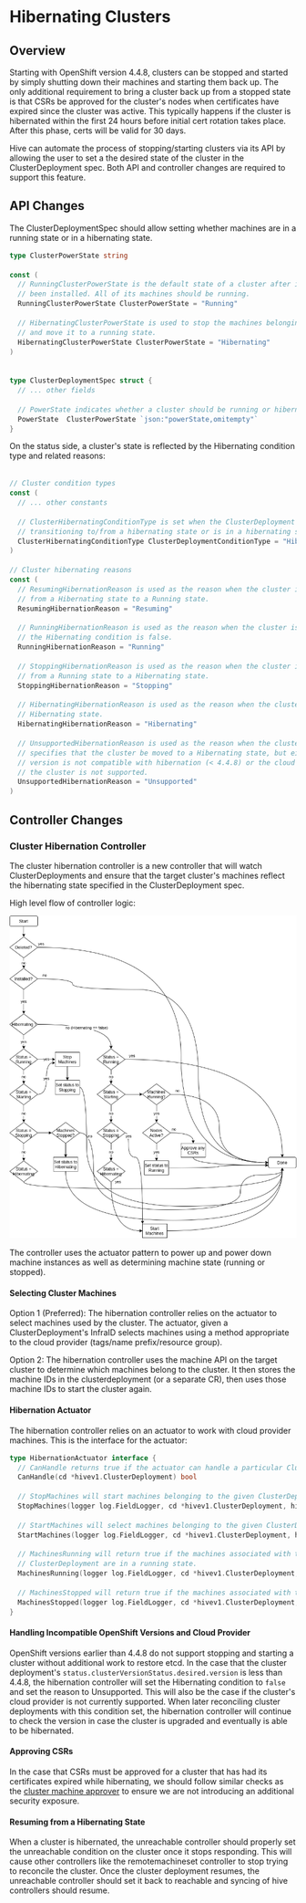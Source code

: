 # Hibernating Clusters

## Overview

Starting with OpenShift version 4.4.8, clusters can be stopped and started by simply shutting
down their machines and starting them back up. The only additional requirement to bring a cluster
back up from a stopped state is that CSRs be approved for the cluster's nodes when certificates
have expired since the cluster was active. This typically happens if the cluster is hibernated
within the first 24 hours before initial cert rotation takes place. After this phase, certs will
be valid for 30 days.

Hive can automate the process of stopping/starting clusters via its API by allowing the user to
set a the desired state of the cluster in the ClusterDeployment spec. Both API and controller
changes are required to support this feature.

## API Changes

The ClusterDeploymentSpec should allow setting whether machines are in a running state or in
a hibernating state.

```go
type ClusterPowerState string

const (
  // RunningClusterPowerState is the default state of a cluster after it has
  // been installed. All of its machines should be running.
  RunningClusterPowerState ClusterPowerState = "Running"

  // HibernatingClusterPowerState is used to stop the machines belonging to a cluster
  // and move it to a running state.
  HibernatingClusterPowerState ClusterPowerState = "Hibernating"
)


type ClusterDeploymentSpec struct {
  // ... other fields

  // PowerState indicates whether a cluster should be running or hibernating.
  PowerState  ClusterPowerState `json:"powerState,omitempty"`
}
```

On the status side, a cluster's state is reflected by the Hibernating condition type
and related reasons:

```go

// Cluster condition types
const (
  // ... other constants

  // ClusterHibernatingConditionType is set when the ClusterDeployment is either
  // transitioning to/from a hibernating state or is in a hibernating state.
  ClusterHibernatingConditionType ClusterDeploymentConditionType = "Hibernating"
)

// Cluster hibernating reasons
const (
  // ResumingHibernationReason is used as the reason when the cluster is transitioning
  // from a Hibernating state to a Running state.
  ResumingHibernationReason = "Resuming"

  // RunningHibernationReason is used as the reason when the cluster is running and
  // the Hibernating condition is false.
  RunningHibernationReason = "Running"

  // StoppingHibernationReason is used as the reason when the cluster is transitioning
  // from a Running state to a Hibernating state.
  StoppingHibernationReason = "Stopping"

  // HibernatingHibernationReason is used as the reason when the cluster is in a
  // Hibernating state.
  HibernatingHibernationReason = "Hibernating"

  // UnsupportedHibernationReason is used as the reason when the cluster spec
  // specifies that the cluster be moved to a Hibernating state, but either the cluster
  // version is not compatible with hibernation (< 4.4.8) or the cloud provider of
  // the cluster is not supported.
  UnsupportedHibernationReason = "Unsupported"
)
```

## Controller Changes

### Cluster Hibernation Controller
The cluster hibernation controller is a new controller that will watch ClusterDeployments and ensure that the target cluster's
machines reflect the hibernating state specified in the ClusterDeployment spec.

High level flow of controller logic:

![hibernation_controller](hibernation_controller.png)

The controller uses the actuator pattern to power up and power down machine instances as well as determining
machine state (running or stopped).

#### Selecting Cluster Machines

Option 1 (Preferred):
The hibernation controller relies on the actuator to select machines used by the cluster.
The actuator, given a ClusterDeployment's InfraID selects machines using a method appropriate to the cloud provider (tags/name prefix/resource group).

Option 2:
The hibernation controller uses the machine API on the target cluster to determine which machines belong to the cluster. It then stores the machine IDs
in the clusterdeployment (or a separate CR), then uses those machine IDs to start the cluster again.

#### Hibernation Actuator
The hibernation controller relies on an actuator to work with cloud provider machines.
This is the interface for the actuator:

```go
type HibernationActuator interface {
  // CanHandle returns true if the actuator can handle a particular ClusterDeployment
  CanHandle(cd *hivev1.ClusterDeployment) bool

  // StopMachines will start machines belonging to the given ClusterDeployment
  StopMachines(logger log.FieldLogger, cd *hivev1.ClusterDeployment, hiveClient client.Client) error

  // StartMachines will select machines belonging to the given ClusterDeployment
  StartMachines(logger log.FieldLogger, cd *hivev1.ClusterDeployment, hiveClient client.Client) error

  // MachinesRunning will return true if the machines associated with the given
  // ClusterDeployment are in a running state.
  MachinesRunning(logger log.FieldLogger, cd *hivev1.ClusterDeployment, hiveClient client.Client) (bool, error)

  // MachinesStopped will return true if the machines associated with the given
  MachinesStopped(logger log.FieldLogger, cd *hivev1.ClusterDeployment, hiveClient client.Client) (bool, error)
}
```

#### Handling Incompatible OpenShift Versions and Cloud Provider
OpenShift versions earlier than 4.4.8 do not support stopping and starting a cluster without additional work
to restore etcd. In the case that the cluster deployment's `status.clusterVersionStatus.desired.version` is
less than 4.4.8, the hibernation controller will set the Hibernating condition to `false` and set the reason
to Unsupported. This will also be the case if the cluster's cloud provider is not currently supported.
When later reconciling cluster deployments with this condition set, the hibernation controller will
continue to check the version in case the cluster is upgraded and eventually is able to be hibernated.

#### Approving CSRs
In the case that CSRs must be approved for a cluster that has had its certificates expired while hibernating,
we should follow similar checks as the [cluster machine approver](https://github.com/openshift/cluster-machine-approver/blob/0f50c7bfe9b309ce01937274598f5a807d9545df/csr_check.go)
to ensure we are not introducing an additional security exposure.

#### Resuming from a Hibernating State
When a cluster is hibernated, the unreachable controller should properly set the unreachable condition on
the cluster once it stops responding. This will cause other controllers like the remotemachineset controller to
stop trying to reconcile the cluster. Once the cluster deployment resumes, the unreachable controller should
set it back to reachable and syncing of hive controllers should resume.
